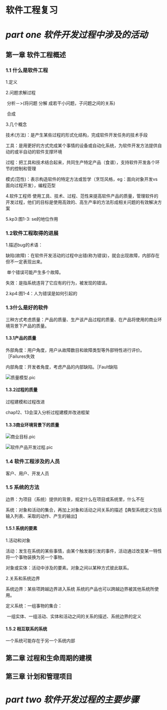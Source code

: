 # 软件工程复习

# *part one 软件开发过程中涉及的活动*

## 第一章 软件工程概述

### 1.1 什么是软件工程

1.定义

2.问题求解过程

​    分析－>(将问题 分解 成若干小问题，子问题之间的关系)

​    合成

3.几个概念

​    技术(方法)：是产生某些过程的形式化结构，完成软件开发任务的技术手段

   工具：是用更好的方式完成某个事情的设备或自动化系统，为软件开发方法提供自动的或半自动的软件支撑环境

   过程：把工具和技术结合起来，共同生产特定产品（食谱），支持软件开发各个环节的控制和管理

   模式(范性)：表示构造软件的特定方法或哲学（烹饪风格，eg：面向对象开发vs面向过程开发），编程范型

4.软件工程师 使用工具、技术、过程、范性来提高软件产品的质量，管理软件的开发过程，他们的目标是使用高效的、高生产率的方法形成相关问题的有效解决方案

5.kp3:图1-3: se的地位作用

### 1.2软件工程取得的进展

1.描述bug的术语：

缺陷(故障)：在软件开发活动的过程中出错(称为错误)，就会出现故障，内部存在但不一定表现出来。

​                                 单个错误可能产生多个故障。

失效：是指系统违背了它应有的行为，被发现的错误。

2.kp4:图1-4：人为错误是如何引起的

### 1.3什么是好的软件

三种方式考虑质量：产品的质量、生产该产品过程的质量、在产品将使用的商业环境背景下产品的质量。

#### 1.3.1产品的质量

外部角度：用户角度，用户从故障数目和故障类型等外部特性进行评价。［Failures失效

内部角度：开发者角度，考虑产品的内部缺陷。［Fault缺陷

![质量模型.pic](/Users/Sevati/Desktop/se/图片/质量模型.png)

#### 1.3.2过程的质量

过程建模和过程改进

chap12、13会深入分析过程建模并改进框架

#### 1.3.3商业环境背景下的质量

![商业目标.pic](/Users/Sevati/Desktop/se/图片/商业目标决定质量目标.png)



![软件产品开发过程.pic](/Users/Sevati/Desktop/se/图片/软件产品开发过程.png)



### 1.4 软件工程涉及的人员

客户、用户、开发人员

### 1.5 系统的方法

边界：为项目（系统）提供的背景，规定什么在项目或系统里，什么不在

系统：对象和活动的集合，再加上对象和活动之间关系的描述【典型系统定义包括输入列表、采取的动作、产生的输出】

#### 1.5.1 系统的要素

1.活动和对象

活动：发生在系统的某些事情，由某个触发器引发的事件，活动通过改变某一特性将一个事物装换为另一个事物。

对象或实体：活动中涉及的要素。对象之间以某种方式彼此联系。

2.关系和系统边界

系统边界：某些项跨越边界进入系统 系统的产品也可以跨越边界被其他系统所使用。

定义系统：一组事物的集合：  

​    一组实体、一组活动、实体和活动之间的关系的描述、系统边界的定义

#### 1.5.2 相互联系的系统

一个系统可能存在于另一个系统内部











## 第二章 过程和生命周期的建模



## 第三章 计划和管理项目



# *part two 软件开发过程的主要步骤*





